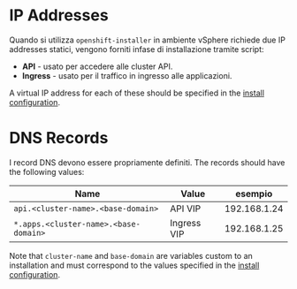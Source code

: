 # IP Addresses

Quando si utilizza ``openshift-installer`` in ambiente vSphere richiede due IP addresses statici, vengono forniti infase di installazione tramite script:

* **API** - usato per accedere alle cluster API.
* **Ingress** - usato per il traffico in ingresso alle applicazioni.

A virtual IP address for each of these should be specified in the [install configuration](install.md#create-configuration).

# DNS Records

I record DNS devono essere propriamente definiti.
The records should have the following values:

| Name                                  | Value       | esempio        |
| -                                     |  -          |  -             |
| `api.<cluster-name>.<base-domain>`    | API VIP     | 192.168.1.24   |
| `*.apps.<cluster-name>.<base-domain>` | Ingress VIP | 192.168.1.25   |

Note that `cluster-name` and `base-domain` are variables custom to an installation and
must correspond to the values specified in the [install configuration](install.md#create-configuration).